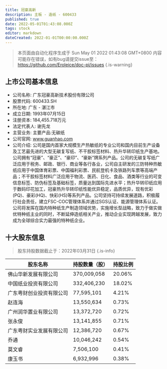 ```yaml
---
title: 冠豪高新
description: 主板 - 造纸 - 600433
published: true
date: 2022-05-01T01:43:08.000Z
tags: stock
editor: markdown
dateCreated: 2022-01-01T00:00:00.000Z
---
```


> 本页面由自动化程序生成于 Sun May 01 2022 01:43:08 GMT+0800
> 内容可能存在错误，如有bug请提交issue至：https://github.com/Eroleice/doc-pi/issues
{.is-warning}

## 上市公司基本信息
- 公司名称: 广东冠豪高新技术股份有限公司
- 股票代码: 600433.SH
- 所在地: 广东 - 湛江市
- 成立日期: 1993年07月15日
- 注册资本: 184,455.718万元
- 法定代表人: 谢先龙
- 主营业务: 主要产品:无碳纸
- 公司官网: www.guanhao.com
- 公司介绍: 公司是国内首家大规模生产热敏纸的专业公司和国内目前生产设备及工艺最先进的大型无碳复写纸、不干胶标签材料、热升华转印纸生产基地。公司拥有“冠豪”、“豪正”、“豪印”、“豪新”牌系列产品。公司的无碳复写纸广泛应用于税务、邮政、银行、商业等各行各业，公司自主研发的三防特种热敏纸应用于中国体育彩票、中国福利彩票、民航登机卡及铁路列车票等高端产品；不干胶标签材料广泛应用于物流、医药、日化、食品、酒类等行业的可变信息标签、防伪标签及基础标签，质量达到国际先进水平；热升华转印纸应用于数码印花加工，冠豪热升华转印纸性能优异稳定，品质优异，现有优彩(PQ)、豪彩(HQ)、快彩(HS)等系列产品。公司坚持可持续发展道路，积极履行社会责任，建立FSC-COC管理体系并通过SGS认证、能源管理体系认证。公司将发挥在国内特种纸生产制造领域优势，实施增长型战略，致力于做实做优特种纸主业的同时，不断延伸造纸相关产业，推动企业实现跨越发展，致力成为全球综合实力最强的特种纸企业。


## 十大股东信息
> 股东持股数据截止于：2022年03月31日
{.is-info}

| 股东名称 | 持股数量（股） | 持股比例 |
| --- | --- | --- |
| 佛山华新发展有限公司 | 370,009,058 | 20.06% |
| 中国纸业投资有限公司 | 332,406,230 | 18.02% |
| 广东粤财创业投资有限公司 | 77,595,101 | 4.21% |
| 赵连海 | 13,550,634 | 0.73% |
| 广州润华置业有限公司 | 13,372,720 | 0.72% |
| 张永俊 | 13,141,855 | 0.71% |
| 广东粤财实业发展有限公司 | 12,386,720 | 0.67% |
| 乔通 | 10,046,242 | 0.54% |
| 莫文睿 | 7,506,100 | 0.41% |
| 康玉书 | 6,932,996 | 0.38% |





